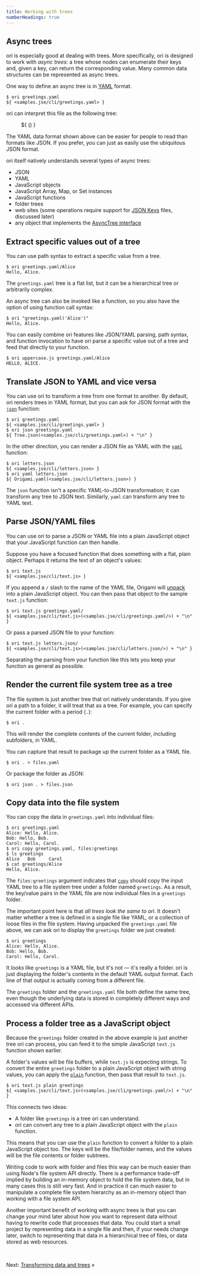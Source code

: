 ```yaml
---
title: Working with trees
numberHeadings: true
---
```


## Async trees

ori is especially good at dealing with trees. More specifically, ori is designed to work with _async trees_: a tree whose nodes can enumerate their keys and, given a key, can return the corresponding value. Many common data structures can be represented as async trees.

<span class="tutorialStep"></span> One way to define an async tree is in [YAML](https://yaml.org/) format.

```console
$ ori greetings.yaml
${ <samples.jse/cli/greetings.yaml> }
```

ori can interpret this file as the following tree:

<figure>
${ <svg.js>(<samples.jse/cli/greetings.yaml>) }
</figure>

The YAML data format shown above can be easier for people to read than formats like JSON. If you prefer, you can just as easily use the ubiquitous JSON format.

ori itself natively understands several types of async trees:

- JSON
- YAML
- JavaScript objects
- JavaScript Array, Map, or Set instances
- JavaScript functions
- folder trees
- web sites (some operations require support for [JSON Keys](/async-tree/jsonKeys.html) files, discussed later)
- any object that implements the [AsyncTree interface](/async-tree/interface.html)

## Extract specific values out of a tree

<span class="tutorialStep"></span> You can use path syntax to extract a specific value from a tree.

```console
$ ori greetings.yaml/Alice
Hello, Alice.
```

The `greetings.yaml` tree is a flat list, but it can be a hierarchical tree or arbitrarily complex.

<span class="tutorialStep"></span> An async tree can also be invoked like a function, so you also have the option of using function call syntax:

```console
$ ori "greetings.yaml('Alice')"
Hello, Alice.
```

<span class="tutorialStep"></span> You can easily combine ori features like JSON/YAML parsing, path syntax, and function invocation to have ori parse a specific value out of a tree and feed that directly to your function.

```console
$ ori uppercase.js greetings.yaml/Alice
HELLO, ALICE.
```

## Translate JSON to YAML and vice versa

<span class="tutorialStep"></span> You can use ori to transform a tree from one format to another. By default, ori renders trees in YAML format, but you can ask for JSON format with the [`json`](/builtins/origami/json.html) function:

```console
$ ori greetings.yaml
${ <samples.jse/cli/greetings.yaml> }
$ ori json greetings.yaml
${ Tree.json(<samples.jse/cli/greetings.yaml>) + "\n" }
```

<span class="tutorialStep"></span> In the other direction, you can render a JSON file as YAML with the [`yaml`](/builtins/origami/yaml.html) function:

```console
$ ori letters.json
${ <samples.jse/cli/letters.json> }
$ ori yaml letters.json
${ Origami.yaml(<samples.jse/cli/letters.json>) }
```

The `json` function isn't a specific YAML-to-JSON transformation; it can transform any tree to JSON text. Similarly, `yaml` can transform any tree to YAML text.

## Parse JSON/YAML files

You can use ori to parse a JSON or YAML file into a plain JavaScript object that your JavaScript function can then handle.

Suppose you have a focused function that does something with a flat, plain object. Perhaps it returns the text of an object's values:

```console
$ ori text.js
${ <samples.jse/cli/text.js> }
```

<span class="tutorialStep"></span> If you append a `/` slash to the name of the YAML file, Origami will [unpack](/language/fileTypes.html#unpacking-files) into a plain JavaScript object. You can then pass that object to the sample `text.js` function:

```console
$ ori text.js greetings.yaml/
${ <samples.jse/cli/text.js>(<samples.jse/cli/greetings.yaml/>) + "\n" }
```

<span class="tutorialStep"></span> Or pass a parsed JSON file to your function:

```console
$ ori text.js letters.json/
${ <samples.jse/cli/text.js>(<samples.jse/cli/letters.json/>) + "\n" }
```

Separating the parsing from your function like this lets you keep your function as general as possible.

## Render the current file system tree as a tree

<span class="tutorialStep"></span> The file system is just another tree that ori natively understands. If you give ori a path to a folder, it will treat that as a tree. For example, you can specify the current folder with a period (`.`):

```console
$ ori .
```

This will render the complete contents of the current folder, including subfolders, in YAML.

<span class="tutorialStep"></span> You can capture that result to package up the current folder as a YAML file.

```console
$ ori . > files.yaml
```

<span class="tutorialStep"></span> Or package the folder as JSON:

```console
$ ori json . > files.json
```

## Copy data into the file system

<span class="tutorialStep"></span> You can copy the data in `greetings.yaml` into individual files:

```console
$ ori greetings.yaml
Alice: Hello, Alice.
Bob: Hello, Bob.
Carol: Hello, Carol.
$ ori copy greetings.yaml, files:greetings
$ ls greetings
Alice   Bob     Carol
$ cat greetings/Alice
Hello, Alice.
```

The `files:greetings` argument indicates that [`copy`](/builtins/tree/copy.html) should copy the input YAML tree to a file system tree under a folder named `greetings`. As a result, the key/value pairs in the YAML file are now individual files in a `greetings` folder.

<span class="tutorialStep"></span> The important point here is that _all trees look the same to ori_. It doesn't matter whether a tree is defined in a single file like YAML, or a collection of loose files in the file system. Having unpacked the `greetings.yaml` file above, we can ask ori to display the `greetings` folder we just created:

```console
$ ori greetings
Alice: Hello, Alice.
Bob: Hello, Bob.
Carol: Hello, Carol.
```

It _looks_ like `greetings` is a YAML file, but it's not — it's really a folder. ori is just displaying the folder's contents in the default YAML output format. Each line of that output is actually coming from a different file.

The `greetings` folder and the `greetings.yaml` file both define the same tree, even though the underlying data is stored in completely different ways and accessed via different APIs.

## Process a folder tree as a JavaScript object

<span class="tutorialStep"></span> Because the `greetings` folder created in the above example is just another tree ori can process, you can feed it to the simple JavaScript `text.js` function shown earlier.

A folder's values will be file buffers, while `text.js` is expecting strings. To convert the entire `greetings` folder to a plain JavaScript object with string values, you can apply the [`plain`](/builtins/tree/plain.html) function, then pass that result to `text.js`.

```console
$ ori text.js plain greetings
${ <samples.jse/cli/text.js>(<samples.jse/cli/greetings.yaml/>) + "\n" }
```

This connects two ideas:

- A folder like `greetings` is a tree ori can understand.
- ori can convert any tree to a plain JavaScript object with the `plain` function.

This means that you can use the `plain` function to convert a folder to a plain JavaScript object too. The keys will be the file/folder names, and the values will be the file contents or folder subtrees.

Writing code to work with folder and files this way can be much easier than using Node's file system API directly. There is a performance trade-off implied by building an in-memory object to hold the file system data, but in many cases this is still very fast. And in practice it can much easier to manipulate a complete file system hierarchy as an in-memory object than working with a file system API.

Another important benefit of working with async trees is that you can change your mind later about how you want to represent data without having to rewrite code that processes that data. You could start a small project by representing data in a single file and then, if your needs change later, switch to representing that data in a hierarchical tree of files, or data stored as web resources.

&nbsp;

Next: [Transforming data and trees](intro4.html) »
